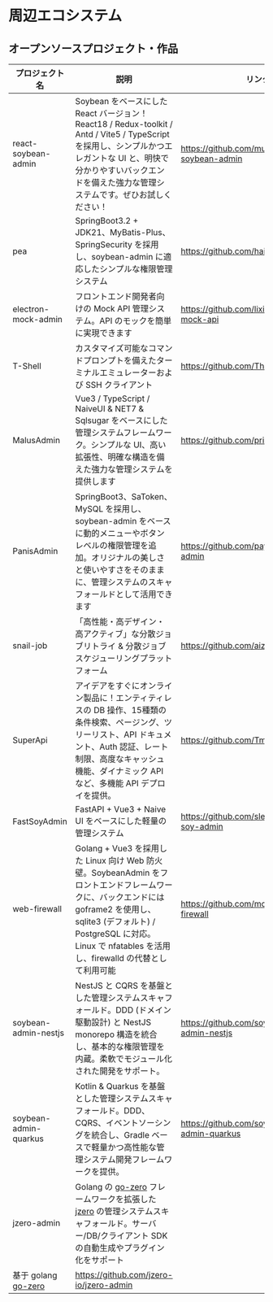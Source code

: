 # 周辺エコシステム

## オープンソースプロジェクト・作品

| プロジェクト名                                              | 説明                                                                                                                                                                                                                                     | リンク                                             |
| ----------------------------------------------------------- | ---------------------------------------------------------------------------------------------------------------------------------------------------------------------------------------------------------------------------------------- | -------------------------------------------------- |
| react-soybean-admin                                         | Soybean をベースにした React バージョン！React18 / Redux-toolkit / Antd / Vite5 / TypeScript を採用し、シンプルかつエレガントな UI と、明快で分かりやすいバックエンドを備えた強力な管理システムです。ぜひお試しください！                | https://github.com/mufeng889/react-soybean-admin   |
| pea                                                         | SpringBoot3.2 + JDK21、MyBatis-Plus、SpringSecurity を採用し、soybean-admin に適応したシンプルな権限管理システム                                                                                                                         | https://github.com/haitang1894/pea                 |
| electron-mock-admin                                         | フロントエンド開発者向けの Mock API 管理システム。API のモックを簡単に実現できます                                                                                                                                                       | https://github.com/lixin59/electron-mock-api       |
| T-Shell                                                     | カスタマイズ可能なコマンドプロンプトを備えたターミナルエミュレーターおよび SSH クライアント                                                                                                                                              | https://github.com/TheBlindM/T-Shell               |
| MalusAdmin                                                  | Vue3 / TypeScript / NaiveUI & NET7 & Sqlsugar をベースにした管理システムフレームワーク。シンプルな UI、高い拡張性、明確な構造を備えた強力な管理システムを提供します                                                                      | https://github.com/pridejoy/MalusAdmin             |
| PanisAdmin                                                  | SpringBoot3、SaToken、MySQL を採用し、soybean-admin をベースに動的メニューやボタンレベルの権限管理を追加。オリジナルの美しさと使いやすさをそのままに、管理システムのスキャフォールドとして活用できます                                   | https://github.com/paynezhuang/panis-admin         |
| snail-job                                                   | 「高性能・高デザイン・高アクティブ」な分散ジョブリトライ & 分散ジョブスケジューリングプラットフォーム                                                                                                                                    | https://github.com/aizuda/snail-job                |
| SuperApi                                                    | アイデアをすぐにオンライン製品に！エンティティレスの DB 操作、15種類の条件検索、ページング、ツリーリスト、API ドキュメント、Auth 認証、レート制限、高度なキャッシュ機能、ダイナミック API など、多機能 API デプロイを提供。              | https://github.com/TmmTop/SuperApi                 |
| FastSoyAdmin                                                | FastAPI + Vue3 + Naive UI をベースにした軽量の管理システム                                                                                                                                                                               | https://github.com/sleep1223/fast-soy-admin        |
| web-firewall                                                | Golang + Vue3 を採用した Linux 向け Web 防火壁。SoybeanAdmin をフロントエンドフレームワークに、バックエンドには goframe2 を使用し、sqlite3 (デフォルト) / PostgreSQL に対応。Linux で nfatables を活用し、firewalld の代替として利用可能 | https://github.com/moreKing/web-firewall           |
| soybean-admin-nestjs                                        | NestJS と CQRS を基盤とした管理システムスキャフォールド。DDD (ドメイン駆動設計) と NestJS monorepo 構造を統合し、基本的な権限管理を内蔵。柔軟でモジュール化された開発をサポート。                                                        | https://github.com/soybeanjs/soybean-admin-nestjs  |
| soybean-admin-quarkus                                       | Kotlin & Quarkus を基盤とした管理システムスキャフォールド。DDD、CQRS、イベントソーシングを統合し、Gradle ベースで軽量かつ高性能な管理システム開発フレームワークを提供。                                                                  | https://github.com/soybeanjs/soybean-admin-quarkus |
| jzero-admin                                                 | Golang の [go-zero](https://github.com/zeromicro/go-zero) フレームワークを拡張した [jzero](https://github.com/jzero-io/jzero) の管理システムスキャフォールド。サーバー/DB/クライアント SDK の自動生成やプラグイン化をサポート            |
| 基于 golang [go-zero](https://github.com/zeromicro/go-zero) | https://github.com/jzero-io/jzero-admin                                                                                                                                                                                                  |
